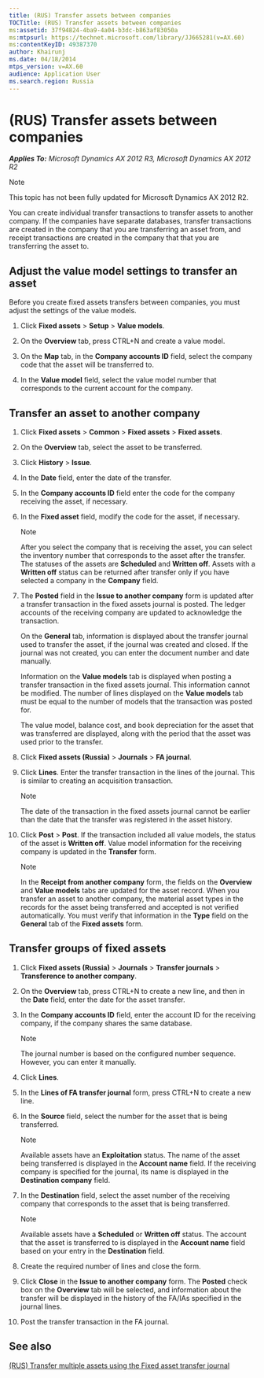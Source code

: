```yaml
---
title: (RUS) Transfer assets between companies
TOCTitle: (RUS) Transfer assets between companies
ms:assetid: 37f94824-4ba9-4a04-b3dc-b863af83050a
ms:mtpsurl: https://technet.microsoft.com/library/JJ665281(v=AX.60)
ms:contentKeyID: 49387370
author: Khairunj
ms.date: 04/18/2014
mtps_version: v=AX.60
audience: Application User
ms.search.region: Russia
---
```


# (RUS) Transfer assets between companies 


_**Applies To:** Microsoft Dynamics AX 2012 R3, Microsoft Dynamics AX 2012 R2_


> [!NOTE]
> <P>This topic has not been fully updated for Microsoft Dynamics AX 2012 R2.</P>



You can create individual transfer transactions to transfer assets to another company. If the companies have separate databases, transfer transactions are created in the company that you are transferring an asset from, and receipt transactions are created in the company that that you are transferring the asset to.

## Adjust the value model settings to transfer an asset

Before you create fixed assets transfers between companies, you must adjust the settings of the value models.

1.  Click **Fixed assets** \> **Setup** \> **Value models**.

2.  On the **Overview** tab, press CTRL+N and create a value model.

3.  On the **Map** tab, in the **Company accounts ID** field, select the company code that the asset will be transferred to.

4.  In the **Value model** field, select the value model number that corresponds to the current account for the company.

## Transfer an asset to another company

1.  Click **Fixed assets** \> **Common** \> **Fixed assets** \> **Fixed assets**.

2.  On the **Overview** tab, select the asset to be transferred.

3.  Click **History** \> **Issue**.

4.  In the **Date** field, enter the date of the transfer.

5.  In the **Company accounts ID** field enter the code for the company receiving the asset, if necessary.

6.  In the **Fixed asset** field, modify the code for the asset, if necessary.
    

    > [!NOTE]
    > <P>After you select the company that is receiving the asset, you can select the inventory number that corresponds to the asset after the transfer. The statuses of the assets are <STRONG>Scheduled</STRONG> and <STRONG>Written off</STRONG>. Assets with a <STRONG>Written off</STRONG> status can be returned after transfer only if you have selected a company in the <STRONG>Company</STRONG> field.</P>



7.  The **Posted** field in the **Issue to another company** form is updated after a transfer transaction in the fixed assets journal is posted. The ledger accounts of the receiving company are updated to acknowledge the transaction.
    
    On the **General** tab, information is displayed about the transfer journal used to transfer the asset, if the journal was created and closed. If the journal was not created, you can enter the document number and date manually.
    
    Information on the **Value models** tab is displayed when posting a transfer transaction in the fixed assets journal. This information cannot be modified. The number of lines displayed on the **Value models** tab must be equal to the number of models that the transaction was posted for.
    
    The value model, balance cost, and book depreciation for the asset that was transferred are displayed, along with the period that the asset was used prior to the transfer.

8.  Click **Fixed assets (Russia)** \> **Journals** \> **FA journal**.

9.  Click **Lines**. Enter the transfer transaction in the lines of the journal. This is similar to creating an acquisition transaction.
    

    > [!NOTE]
    > <P>The date of the transaction in the fixed assets journal cannot be earlier than the date that the transfer was registered in the asset history.</P>



10. Click **Post** \> **Post**. If the transaction included all value models, the status of the asset is **Written off**. Value model information for the receiving company is updated in the **Transfer** form.
    

    > [!NOTE]
    > <P>In the <STRONG>Receipt from another company</STRONG> form, the fields on the <STRONG>Overview</STRONG> and <STRONG>Value models</STRONG> tabs are updated for the asset record. When you transfer an asset to another company, the material asset types in the records for the asset being transferred and accepted is not verified automatically. You must verify that information in the <STRONG>Type</STRONG> field on the <STRONG>General</STRONG> tab of the <STRONG>Fixed assets</STRONG> form.</P>



## Transfer groups of fixed assets

1.  Click **Fixed assets (Russia)** \> **Journals** \> **Transfer journals** \> **Transference to another company**.

2.  On the **Overview** tab, press CTRL+N to create a new line, and then in the **Date** field, enter the date for the asset transfer.

3.  In the **Company accounts ID** field, enter the account ID for the receiving company, if the company shares the same database.
    

    > [!NOTE]
    > <P>The journal number is based on the configured number sequence. However, you can enter it manually.</P>



4.  Click **Lines**.

5.  In the **Lines of FA transfer journal** form, press CTRL+N to create a new line.

6.  In the **Source** field, select the number for the asset that is being transferred.
    

    > [!NOTE]
    > <P>Available assets have an <STRONG>Exploitation</STRONG> status. The name of the asset being transferred is displayed in the <STRONG>Account name</STRONG> field. If the receiving company is specified for the journal, its name is displayed in the <STRONG>Destination company</STRONG> field.</P>



7.  In the **Destination** field, select the asset number of the receiving company that corresponds to the asset that is being transferred.
    

    > [!NOTE]
    > <P>Available assets have a <STRONG>Scheduled</STRONG> or <STRONG>Written off</STRONG> status. The account that the asset is transferred to is displayed in the <STRONG>Account name</STRONG> field based on your entry in the <STRONG>Destination</STRONG> field.</P>



8.  Create the required number of lines and close the form.

9.  Click **Close** in the **Issue to another company** form. The **Posted** check box on the **Overview** tab will be selected, and information about the transfer will be displayed in the history of the FA/IAs specified in the journal lines.

10. Post the transfer transaction in the FA journal.

## See also

[(RUS) Transfer multiple assets using the Fixed asset transfer journal](rus-transfer-multiple-assets-using-the-fixed-asset-transfer-journal.md)

  


